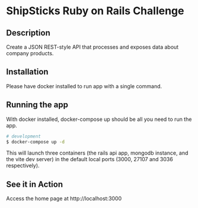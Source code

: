 # ShipSticks Ruby on Rails Challenge

## Description
Create a JSON REST-style API that processes and exposes data about company products.

## Installation
Please have docker installed to run app with a single command.
## Running the app
With docker installed, docker-compose up should be all you need to run the app.
```bash
# development
$ docker-compose up -d
```

This will launch three containers (the rails api app, mongodb instance, and the vite dev server) in the default local ports (3000, 27107 and 3036 respectively).

## See it in Action
Access the home page at http://localhost:3000
